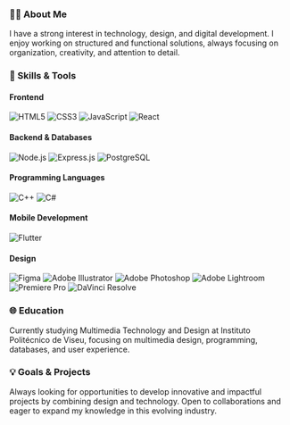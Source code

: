 ### 👨‍🎓 About Me  
I have a strong interest in technology, design, and digital development. I enjoy working on structured and functional solutions, always focusing on organization, creativity, and attention to detail.

### 🚀 Skills & Tools  
#### Frontend  
![HTML5](https://img.shields.io/badge/HTML5-E34F26?style=for-the-badge&logo=html5&logoColor=white) 
![CSS3](https://img.shields.io/badge/CSS3-1572B6?style=for-the-badge&logo=css3&logoColor=white) 
![JavaScript](https://img.shields.io/badge/JavaScript-F7DF1E?style=for-the-badge&logo=javascript&logoColor=black) 
![React](https://img.shields.io/badge/React-61DAFB?style=for-the-badge&logo=react&logoColor=black)

#### Backend & Databases  
![Node.js](https://img.shields.io/badge/Node.js-339933?style=for-the-badge&logo=nodedotjs&logoColor=white) 
![Express.js](https://img.shields.io/badge/Express.js-000000?style=for-the-badge&logo=express&logoColor=white) 
![PostgreSQL](https://img.shields.io/badge/PostgreSQL-336791?style=for-the-badge&logo=postgresql&logoColor=white)

#### Programming Languages  
![C++](https://img.shields.io/badge/C++-00599C?style=for-the-badge&logo=cplusplus&logoColor=white) 
![C#](https://img.shields.io/badge/C%23-239120?style=for-the-badge&logo=csharp&logoColor=white)

#### Mobile Development  
![Flutter](https://img.shields.io/badge/Flutter-02569B?style=for-the-badge&logo=flutter&logoColor=white)

#### Design  
![Figma](https://img.shields.io/badge/Figma-F24E1E?style=for-the-badge&logo=figma&logoColor=white) 
![Adobe Illustrator](https://img.shields.io/badge/Adobe%20Illustrator-FF9A00?style=for-the-badge&logo=adobeillustrator&logoColor=white) 
![Adobe Photoshop](https://img.shields.io/badge/Adobe%20Photoshop-31A8FF?style=for-the-badge&logo=adobephotoshop&logoColor=white) 
![Adobe Lightroom](https://img.shields.io/badge/Adobe%20Lightroom-31A8FF?style=for-the-badge&logo=adobelightroom&logoColor=white) 
![Premiere Pro](https://img.shields.io/badge/Premiere%20Pro-9999FF?style=for-the-badge&logo=adobepremierepro&logoColor=white) 
![DaVinci Resolve](https://img.shields.io/badge/DaVinci%20Resolve-000000?style=for-the-badge&logo=davinciresolve&logoColor=white)

### 🌐 Education  
Currently studying Multimedia Technology and Design at Instituto Politécnico de Viseu, focusing on multimedia design, programming, databases, and user experience.

### 💡 Goals & Projects  
Always looking for opportunities to develop innovative and impactful projects by combining design and technology. Open to collaborations and eager to expand my knowledge in this evolving industry.
